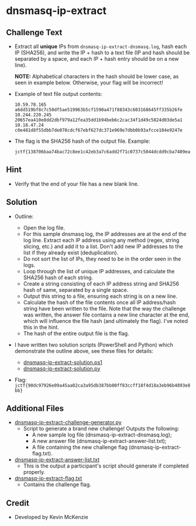 # dnsmasq-ip-extract

## Challenge Text
* Extract all **unique** IPs from `dnsmasq-ip-extract-dnsmasq.log`, hash each IP (SHA256), and write the IP + hash to a text file (IP and hash should be separated by a space, and each IP + hash entry should be on a new line).

    **NOTE:** Alphabetical characters in the hash should be lower case, as seen in example below. Otherwise, your flag will be incorrect!

* Example of text file output contents:
    ```
    10.59.78.165 a6dd519bf8c7c50df5ae519963b5cf1590a471f88343c603168645ff335b26fe
    10.244.220.245 20657ea410e8dd2dbf979a12fea35dd1b94beb6c2cac34f1d49c5824d03de5a1
    10.18.47.24 c0e481d8f55dbb7de078cdcf67ebf627dc371e969e7dbb0b93afcce104e9247e
    ```

* The flag is the SHA256 hash of the output file. Example:
    ```
    jctf{138706baa74bac72c8ee1c42eb3a7c6add2f71c0737c5044dcdd9cba7409ead6}
    ```

## Hint
* Verify that the end of your file has a new blank line.

## Solution
* Outline:
  * Open the log file.
  * For this sample dnsmasq log, the IP addresses are at the end of the log line. Extract each IP address using any method (regex, string slicing, etc.) and add it to a list. Don't add new IP addresses to the list if they already exist (deduplication).
  * Do not sort the list of IPs, they need to be in the order seen in the logs.
  * Loop through the list of unique IP addresses, and calculate the SHA256 hash of each string.
  * Create a string consisting of each IP address string and SHA256 hash of same, separated by a single space.
  * Output this string to a file, ensuring each string is on a new line.
  * Calculate the hash of the file contents once all IP address/hash string have been written to the file. Note that the way the challenge was written, the answer file contains a new line character at the end, which will influence the file hash (and ultimately the flag). I've noted this in the hint.
  * The hash of the entire output file is the flag.

* I have written two solution scripts (PowerShell and Python) which demonstrate the outline above, see these files for details:
  * [dnsmasq-ip-extract-solution.ps1](dnsmasq-ip-extract/sol/solution_scripts/dnsmasq-ip-extract-solution.ps1)
  * [dnsmasq-ip-extract-solution.py](dnsmasq-ip-extract/sol/solution_scripts/challenge_1/dnsmasq-ip-extract-solution.py)
  
* Flag: `jctf{90dc97926e09a45aa02ca3a95db387bb00ff83ccff18f4d18a3eb96b4893e8bb}`

## Additional Files
* [dnsmasq-ip-extract-challenge-generator.py](dnsmasq-ip-extract/sol/dnsmasq-ip-extract-challenge-generator.py)
  * Script to generate a brand new challenge! Outputs the following:
    * A new sample log file (dnsmasq-ip-extract-dnsmasq.log);
    * A new answer file (dnsmasq-ip-extract-answer-list.txt);
    * A file containing the new challenge flag (dnsmasq-ip-extract-flag.txt).
* [dnsmasq-ip-extract-answer-list.txt](dnsmasq-ip-extract/sol/dnsmasq-ip-extract-answer-list.txt)
  * This is the output a participant's script should generate if completed properly.
* [dnsmasq-ip-extract-flag.txt](dnsmasq-ip-extract/sol/dnsmasq-ip-extract-flag.txt)
  * Contains the challenge flag.

## Credit
* Developed by Kevin McKenzie
